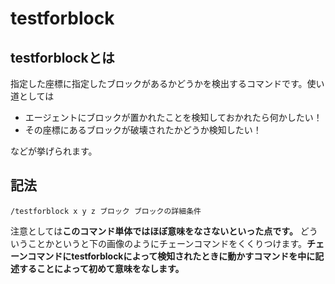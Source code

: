 # testforblock

## testforblockとは
指定した座標に指定したブロックがあるかどうかを検出するコマンドです。使い道としては

- エージェントにブロックが置かれたことを検知しておかれたら何かしたい！
- その座標にあるブロックが破壊されたかどうか検知したい！

などが挙げられます。

## 記法

```
/testforblock x y z ブロック ブロックの詳細条件
```

注意としては**このコマンド単体ではほぼ意味をなさないといった点です。**
どういうことかというと下の画像のようにチェーンコマンドをくくりつけます。**チェーンコマンドにtestforblockによって検知されたときに動かすコマンドを中に記述することによって初めて意味をなします。**